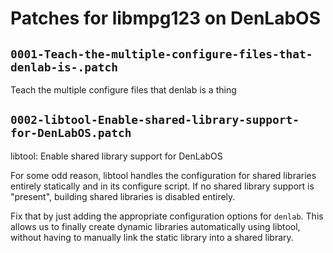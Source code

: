 # Patches for libmpg123 on DenLabOS

## `0001-Teach-the-multiple-configure-files-that-denlab-is-.patch`

Teach the multiple configure files that denlab is a thing


## `0002-libtool-Enable-shared-library-support-for-DenLabOS.patch`

libtool: Enable shared library support for DenLabOS

For some odd reason, libtool handles the configuration for shared
libraries entirely statically and in its configure script. If no
shared library support is "present", building shared libraries is
disabled entirely.

Fix that by just adding the appropriate configuration options for
`denlab`. This allows us to finally create dynamic libraries
automatically using libtool, without having to manually link the
static library into a shared library.

